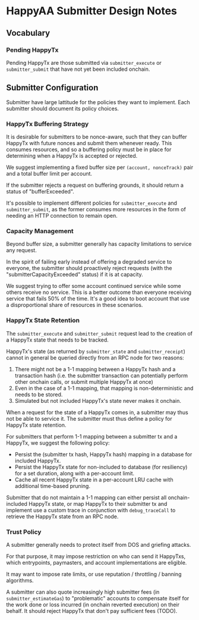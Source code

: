 # HappyAA Submitter Design Notes

## Vocabulary

### Pending HappyTx

Pending HappyTx are those submitted via `submitter_execute` or `submitter_submit` that have not
yet been included onchain.

## Submitter Configuration

Submitter have large lattitude for the policies they want to implement. Each submitter should document
its policy choices.

### HappyTx Buffering Strategy

It is desirable for submitters to be nonce-aware, such that they can buffer HappyTx with future
nonces and submit them whenever ready. This consumes resources, and so a buffering policy must
be in place for determining when a HappyTx is accepted or rejected.

We suggest implementing a fixed buffer size per `(account, nonceTrack)` pair and a total buffer
limit per account.

If the submitter rejects a request on buffering grounds, it should return a status of
"bufferExceeded".

It's possible to implement different policies for `submitter_execute` and `submitter_submit`, as the
former consumes more resources in the form of needing an HTTP connection to remain open.

### Capacity Management

Beyond buffer size, a submitter generally has capacity limitations to service any request.

In the spirit of failing early instead of offering a degraded service to everyone, the submitter
should proactively reject requests (with the "submitterCapacityExceeded" status) if it is at
capacity.

We suggest trying to offer some account continued service while some others receive no service. This
is a better outcome than everyone receiving service that fails 50% of the time. It's a good idea to
boot account that use a disproportional share of resources in these scenarios.

### HappyTx State Retention

The `submitter_execute` and `submitter_submit` request lead to the creation of a HappyTx state that
needs to be tracked.

HappyTx's state (as returned by `submitter_state` and `submitter_receipt`) cannot in general be
queried directly from an RPC node for two reasons:

1. There might not be a 1-1 mapping between a HappyTx hash and a transaction hash (i.e. the
   submitter transaction can potentially perform other onchain calls, or submit multiple HappyTx at
   once)
2. Even in the case of a 1-1 mapping, that mapping is non-deterministic and needs to be stored.
3. Simulated but not included HappyTx's state never makes it onchain.

When a request for the state of a HappyTx comes in, a submitter may thus not be able to service it.
The submitter must thus define a policy for HappyTx state retention.

For submitters that perform 1-1 mapping between a submitter tx and a HappyTx, we suggest the
following policy:

- Persist the (submitter tx hash, HappyTx hash) mapping in a database for included HappyTx.
- Persist the HappyTx state for non-included to database (for resiliency) for a set duration, along
  with a per-account limit.
- Cache all recent HappyTx state in a per-account LRU cache with additional time-based pruning.

Submitter that do not maintain a 1-1 mapping can either persist all onchain-included HappyTx state,
or map HappyTx to their submitter tx and implement use a custom trace in conjunction with
`debug_traceCall` to retrieve the HappyTx state from an RPC node.

### Trust Policy

A submitter generally needs to protect itself from DOS and griefing attacks.

For that purpose, it may impose restriction on who can send it HappyTxs, which entrypoints,
paymasters, and account implementations are eligible.

It may want to impose rate limits, or use reputation / throttling / banning algorithms.

A submitter can also quote increasingly high submitter fees (in `submitter_estimateGas`) to
"problematic" accounts to compensate itself for the work done or loss incurred (in onchain reverted
execution) on their behalf. It should reject HappyTx that don't pay sufficient fees (TODO).